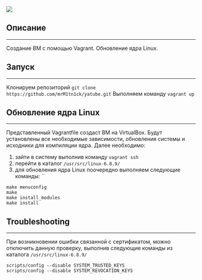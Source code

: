 <img src="https://user-images.githubusercontent.com/9472095/52746593-c7529e80-2fd9-11e9-96a9-06c8f077d2c3.png"/>

## Описание
---
Создание ВМ с помощью Vagrant. 
Обновление ядра Linux.

## Запуск
---
Клонируем репозиторий `git clone https://github.com/mrM1tn1ck/yatube.git`
Выполняем команду `vagrant up`

## Обновление ядра Linux

---
Представленный Vagrantfile создаст ВМ на VirtualBox. Будут установлены все необходимые зависимости, обновления системы и исходники для компиляции ядра. 
Далее необходимо:
1. зайти в систему выполнив команду `vagrant ssh`
2. перейти в каталог `/usr/src/linux-6.8.9/` 
3. для обновления ядра Linux поочередно выполняем следующие команды:
``
```
make menuconfig
make
make install_modules
make install
```

## Troubleshooting
---
При возникновении ошибки связанной с сертификатом, можно отключить данную проверку, выполнив следующие команды из каталога `/usr/src/linux-6.8.9/`

```
scripts/config --disable SYSTEM_TRUSTED_KEYS
scripts/config --disable SYSTEM_REVOCATION_KEYS
```

